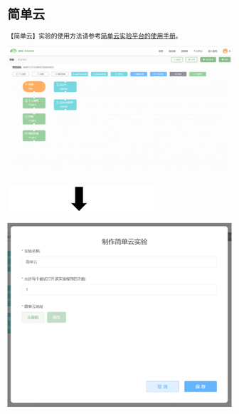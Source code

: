 # 简单云

【简单云】实验的使用方法请参考[简单云实验平台的使用手册](https://www.naodao.com/public/air_cog_sci.pdf)。

![](imgs/projects1-2/19.gif)

![](imgs/0.png)

![](imgs/projects1-2/19-1.png)
